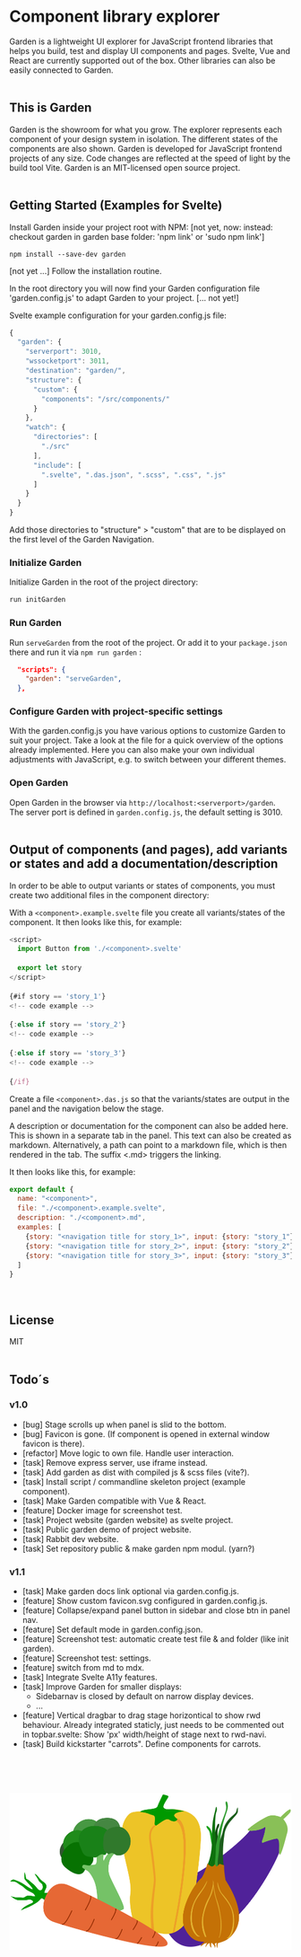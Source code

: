 # Component library explorer

Garden is a lightweight UI explorer for JavaScript frontend libraries that helps you build, test and display UI components and pages. Svelte, Vue and React are currently supported out of the box. Other libraries can also be easily connected to Garden.
<br><br>

## This is Garden

Garden is the showroom for what you grow. The explorer represents each component of your design system in isolation. The different states of the components are also shown. Garden is developed for JavaScript frontend projects of any size. Code changes are reflected at the speed of light by the build tool Vite. Garden is an MIT-licensed open source project.
<br><br>

## Getting Started (Examples for Svelte)

Install Garden inside your project root with NPM: [not yet, now: instead: checkout garden in garden base folder: 'npm link' or 'sudo npm link']

```console
npm install --save-dev garden
```

[not yet ...]
Follow the installation routine.

In the root directory you will now find your Garden configuration file 'garden.config.js' to adapt Garden to your project.
[... not yet!]

Svelte example configuration for your garden.config.js file:

```js
{
  "garden": {
    "serverport": 3010,
    "wssocketport": 3011,
    "destination": "garden/",
    "structure": {
      "custom": {
        "components": "/src/components/"
      }
    },
    "watch": {
      "directories": [
        "./src"
      ],
      "include": [
        ".svelte", ".das.json", ".scss", ".css", ".js"
      ]
    }
  }
}
```

Add those directories to "structure" > "custom" that are to be displayed on the first level of the Garden Navigation.

### Initialize Garden

Initialize Garden in the root of the project directory:

```bash
run initGarden
```

### Run Garden

Run `serveGarden` from the root of the project. Or add it to your `package.json` there and run it via `npm run garden` :

```json
  "scripts": {
    "garden": "serveGarden",
  },
```

### Configure Garden with project-specific settings

With the garden.config.js you have various options to customize Garden to suit your project. Take a look at the file for a quick overview of the options already implemented. Here you can also make your own individual adjustments with JavaScript, e.g. to switch between your different themes.

### Open Garden

Open Garden in the browser via `http://localhost:<serverport>/garden`. The server port is defined in `garden.config.js`, the default setting is 3010.
<br><br>

## Output of components (and pages), add variants or states and add a documentation/description

In order to be able to output variants or states of components, you must create two additional files in the component directory:

With a `<component>.example.svelte` file you create all variants/states of the component. It then looks like this, for example:

```js
<script>
  import Button from './<component>.svelte'

  export let story
</script>

{#if story == 'story_1'}
<!-- code example -->

{:else if story == 'story_2'}
<!-- code example -->

{:else if story == 'story_3'}
<!-- code example -->

{/if}
```

Create a file `<component>.das.js` so that the variants/states are output in the panel and the navigation below the stage.

A description or documentation for the component can also be added here. This is shown in a separate tab in the panel. This text can also be created as markdown. Alternatively, a path can point to a markdown file, which is then rendered in the tab. The suffix <.md> triggers the linking.

It then looks like this, for example:

```js
export default {
  name: "<component>",
  file: "./<component>.example.svelte",
  description: "./<component>.md",
  examples: [
    {story: "<navigation title for story_1>", input: {story: "story_1"}},
    {story: "<navigation title for story_2>", input: {story: "story_2"}},
    {story: "<navigation title for story_3>", input: {story: "story_3"}},
  ]
}
```

<br>

## License

MIT
<br><br>

## Todo´s

### v1.0

* [bug] Stage scrolls up when panel is slid to the bottom.
* [bug] Favicon is gone. (If component is opened in external window favicon is there).
* [refactor] Move logic to own file. Handle user interaction.
* [task] Remove express server, use iframe instead.
* [task] Add garden as dist with compiled js & scss files (vite?).
* [task] Install script / commandline skeleton project (example component).
* [task] Make Garden compatible with Vue & React.
* [feature] Docker image for screenshot test.
* [task] Project website (garden website) as svelte project.
* [task] Public garden demo of project website.
* [task] Rabbit dev website.
* [task] Set repository public & make garden npm modul. (yarn?)

### v1.1

* [task] Make garden docs link optional via garden.config.js.
* [feature] Show custom favicon.svg configured in garden.config.js.
* [feature] Collapse/expand panel button in sidebar and close btn in panel nav.
* [feature] Set default mode in garden.config.json.
* [feature] Screenshot test: automatic create test file & and folder (like init garden).
* [feature] Screenshot test: settings.
* [feature] switch from md to mdx.
* [task] Integrate Svelte A11y features.
* [task] Improve Garden for smaller displays:
  * Sidebarnav is closed by default on narrow display devices.
  * ...
* [feature] Vertical dragbar to drag stage horizontical to show rwd behaviour. Already integrated staticly, just needs to be commented out in topbar.svelte: Show 'px' width/height of stage next to rwd-navi.
* [task] Build kickstarter "carrots". Define components for carrots.

<br><br><br><p align="center"><img src="src/assets/icons/logo.svg"></p>

